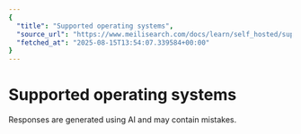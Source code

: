 ```yaml
---
{
  "title": "Supported operating systems",
  "source_url": "https://www.meilisearch.com/docs/learn/self_hosted/supported_os",
  "fetched_at": "2025-08-15T13:54:07.339584+00:00"
}
---
```


# Supported operating systems

Responses are generated using AI and may contain mistakes.
